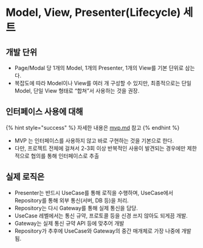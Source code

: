 # Model, View, Presenter(Lifecycle) 세트

## 개발 단위

* Page/Modal 당 1개의 Model, 1개의 Presenter, 1개의 View를 기본 단위로 삼는다.
* 복잡도에 따라 Model이나 View를 여러 개 구성할 수 있지만, 최종적으로는 단일 Model, 단일 View 형태로 “합쳐”서 사용하는 것을 권장.

## 인터페이스 사용에 대해

{% hint style="success" %}
자세한 내용은 [mvp.md](mvp.md "mention") 참고
{% endhint %}

* MVP 는 인터페이스를 사용하지 않고 바로 구현하는 것을 기본으로 한다.
* 다만, 프로젝트 전체에 걸쳐서 2-3회 이상 반복적인 사용이 발견되는 경우에만 제한적으로 협의를 통해 인터페이스로 추출

## 실제 로직은

* Presenter는 반드시 UseCase를 통해 로직을 수행하며, UseCase에서 Repository를 통해 외부 통신(서버, DB 등)을 처리.
* Repository는 다시 Gateway를 통해 실제 통신을 담당.
* UseCase 레벨에서는 통신 규약, 프로토콜 등을 신경 쓰지 않아도 되게끔 개발.
* Gateway는 실제 통신 규약 API 등에 맞추어 개발
* Repository가 추후에 UseCase와 Gateway의 중간 매개체로 가장 나중에 개발됨.
